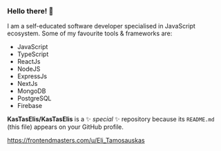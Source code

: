 ### Hello there! 👋

I am a self-educated software developer specialised in JavaScript ecosystem. Some of my favourite tools & frameworks are:

- JavaScript
- TypeScript
- ReactJs
- NodeJS
- ExpressJs
- NextJs
- MongoDB
- PostgreSQL
- Firebase

**KasTasElis/KasTasElis** is a ✨ _special_ ✨ repository because its `README.md` (this file) appears on your GitHub profile.

https://frontendmasters.com/u/Eli_Tamosauskas

